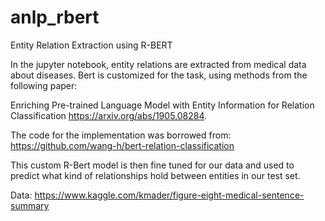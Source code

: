 # anlp_rbert
Entity Relation Extraction using R-BERT




In the jupyter notebook, entity relations are extracted from medical data about diseases.
Bert is customized for the task, using methods from the following paper:

Enriching Pre-trained Language Model with Entity Information for Relation Classification https://arxiv.org/abs/1905.08284.

The code for the implementation was borrowed from: https://github.com/wang-h/bert-relation-classification

This custom R-Bert model is then fine tuned for our data and used to predict what kind of relationships hold between entities in our test set.


Data: https://www.kaggle.com/kmader/figure-eight-medical-sentence-summary


